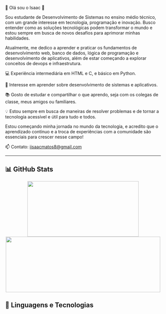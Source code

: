 🍃 Olá sou o Isaac 🍃

Sou estudante de Desenvolvimento de Sistemas no ensino médio técnico, com um grande interesse em tecnologia, programação e inovação. Busco entender como as soluções tecnológicas podem transformar o mundo e estou sempre em busca de novos desafios para aprimorar minhas habilidades.

Atualmente, me dedico a aprender e praticar os fundamentos de desenvolvimento web, banco de dados, lógica de programação e desenvolvimento de aplicativos, além de estar começando a explorar conceitos de devops e infraestrutura.

💻 Experiência intermediária em HTML e C, e básico em Python.

🚀 Interesse em aprender sobre desenvolvimento de sistemas e aplicativos.

📚 Gosto de estudar e compartilhar o que aprendo, seja com os colegas de classe, meus amigos ou familiares.

💡 Estou sempre em busca de maneiras de resolver problemas e de tornar a tecnologia acessível e útil para tudo e todos.

Estou começando minha jornada no mundo da tecnologia, e acredito que o aprendizado contínuo e a troca de experiências com a comunidade são essenciais para crescer nesse campo! 

📫 Contato: iisaacmatos8@gmail.com

---

## 📊 GitHub Stats

<p align="center">
  <img height="180em" width="360em" src="https://github-readme-stats.vercel.app/api?username=xtrinksx&show_icons=true&theme=tokyonight&hide_title=false" />
  <img height="180em" width="500em" src="https://github-readme-stats.vercel.app/api/top-langs/?username=xtrinksx&layout=compact&theme=tokyonight" />
</p>

## 🚀 Linguagens e Tecnologias
